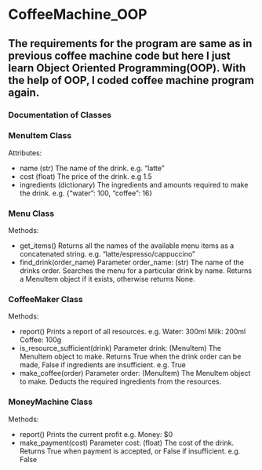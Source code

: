 # CoffeeMachine_OOP

## The requirements for the program are same as in previous coffee machine code but here I just learn Object Oriented Programming(OOP). With the help of OOP, I coded coffee machine program again. 

### Documentation of Classes 

### MenuItem Class

Attributes:
- name
  (str) The name of the drink.
  e.g. “latte”
- cost
  (float) The price of the drink.
  e.g 1.5
- ingredients
  (dictionary) The ingredients and amounts required to make the drink.
  e.g. {“water”: 100, “coffee”: 16}

### Menu Class

Methods:
- get_items()
  Returns all the names of the available menu items as a concatenated string.
  e.g. “latte/espresso/cappuccino”
- find_drink(order_name)
  Parameter order_name: (str) The name of the drinks order.
  Searches the menu for a particular drink by name. Returns a MenuItem object if it exists,
  otherwise returns None.

### CoffeeMaker Class

Methods:
- report()
  Prints a report of all resources.
  e.g.
  Water: 300ml
  Milk: 200ml
  Coffee: 100g
- is_resource_sufficient(drink)
  Parameter drink: (MenuItem) The MenuItem object to make.
  Returns True when the drink order can be made, False if ingredients are insufficient.
  e.g.
  True
- make_coffee(order)
  Parameter order: (MenuItem) The MenuItem object to make.
  Deducts the required ingredients from the resources.

### MoneyMachine Class

Methods:
- report()
  Prints the current profit
  e.g.
  Money: $0
- make_payment(cost)
  Parameter cost: (float) The cost of the drink.
  Returns True when payment is accepted, or False if insufficient.
  e.g. False
